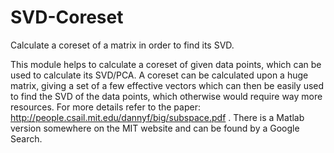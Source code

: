# SVD-Coreset
Calculate a coreset of a matrix in order to find its SVD.

This module helps to calculate a coreset of given data points, which can be used to calculate its SVD/PCA. 
A coreset can be calculated upon a huge matrix, giving a set of a few effective vectors which can then be easily used to find the SVD of the data points, which otherwise would require way more resources.
For more details refer to the paper: http://people.csail.mit.edu/dannyf/big/subspace.pdf . There is a Matlab version somewhere on the MIT website and can be found by a Google Search.
